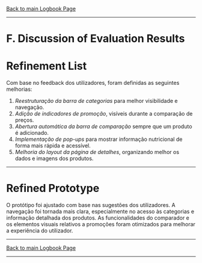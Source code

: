 [Back to main Logbook Page](../hci_logbook.md)

---

# F. Discussion of Evaluation Results
# Refinement List

Com base no feedback dos utilizadores, foram definidas as seguintes melhorias:

1. *Reestruturação da barra de categorias* para melhor visibilidade e navegação.
2. *Adição de indicadores de promoção*, visíveis durante a comparação de preços.
3. *Abertura automática da barra de comparação* sempre que um produto é adicionado.
4. *Implementação de pop-ups* para mostrar informação nutricional de forma mais rápida e acessível.
5. *Melhoria do layout da página de detalhes*, organizando melhor os dados e imagens dos produtos.

---

# Refined Prototype
O protótipo foi ajustado com base nas sugestões dos utilizadores. A navegação foi tornada mais clara, especialmente no acesso às categorias e informação detalhada dos produtos. As funcionalidades do comparador e os elementos visuais relativos a promoções foram otimizados para melhorar a experiência do utilizador.


---
[Back to main Logbook Page](../hci_logbook.md)

---